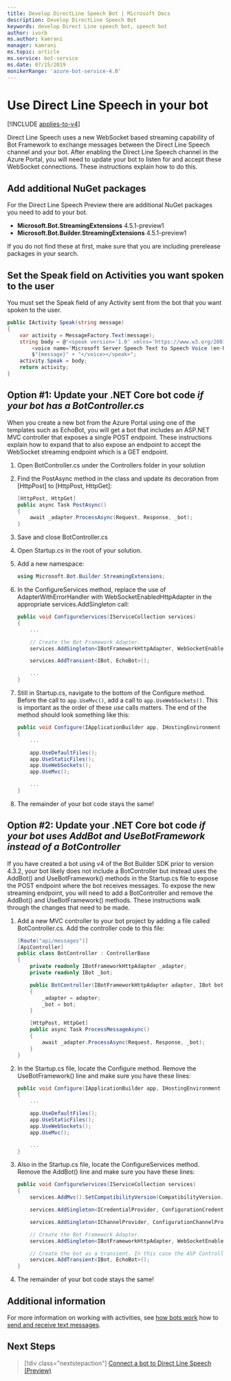 ```yaml
---
title: Develop DirectLine Speech Bot | Microsoft Docs
description: Develop DirectLine Speech Bot
keywords: develop Direct Line speech bot, speech bot
author: ivorb
ms.author: kamrani
manager: kamrani
ms.topic: article
ms.service: bot-service
ms.date: 07/15/2019
monikerRange: 'azure-bot-service-4.0'
---
```


# Use Direct Line Speech in your bot

[!INCLUDE [applies-to-v4](includes/applies-to.md)]

Direct Line Speech uses a new WebSocket based streaming capability of Bot Framework to exchange messages between the Direct Line Speech 
channel and your bot. After enabling the Direct Line Speech channel in the Azure Portal, you will need to update your bot to listen for 
and accept these WebSocket connections. These instructions explain how to do this.

## Add additional NuGet packages

For the Direct Line Speech Preview there are additional NuGet packages you need to add to your bot.

- **Microsoft.Bot.StreamingExtensions** 4.5.1-preview1
- **Microsoft.Bot.Builder.StreamingExtensions** 4.5.1-preview1

If you do not find these at first, make sure that you are including prerelease packages in your search.

## Set the Speak field on Activities you want spoken to the user

You must set the Speak field of any Activity sent from the bot that you want spoken to the user.

```cs
public IActivity Speak(string message)
{
    var activity = MessageFactory.Text(message);
    string body = @"<speak version='1.0' xmlns='https://www.w3.org/2001/10/synthesis' xml:lang='en-US'>
        <voice name='Microsoft Server Speech Text to Speech Voice (en-US, JessaNeural)'>" +
        $"{message}" + "</voice></speak>";
    activity.Speak = body;
    return activity;
}
```

## Option #1: Update your .NET Core bot code _if your bot has a BotController.cs_

When you create a new bot from the Azure Portal using one of the templates such as EchoBot, you will get a bot that includes an ASP.NET MVC controller that exposes a single POST endpoint. These instructions explain how to expand that to also expose an endpoint to accept the WebSocket streaming endpoint which is a GET endpoint.

1. Open BotController.cs under the Controllers folder in your solution

2. Find the PostAsync method in the class and update its decoration from [HttpPost] to [HttpPost, HttpGet]:

    ```cs
    [HttpPost, HttpGet]
    public async Task PostAsync()
    {
        await _adapter.ProcessAsync(Request, Response, _bot);
    }
    ```

3. Save and close BotController.cs

4. Open Startup.cs in the root of your solution.

5. Add a new namespace:

    ```cs
    using Microsoft.Bot.Builder.StreamingExtensions;
    ```

6. In the ConfigureServices method, replace the use of AdapterWithErrorHandler with WebSocketEnabledHttpAdapter in the 
appropriate services.AddSingleton call:

    ```cs
    public void ConfigureServices(IServiceCollection services)
    {
        ...

        // Create the Bot Framework Adapter.
        services.AddSingleton<IBotFrameworkHttpAdapter, WebSocketEnabledHttpAdapter>();

        services.AddTransient<IBot, EchoBot>();

        ...
    }
    ```

7. Still in Startup.cs, navigate to the bottom of the Configure method. Before the call to `app.UseMvc()`, add a call to `app.UseWebSockets()`. This is important as the order of these _use_ calls matters. The end of the method should look something like this:

    ```cs
    public void Configure(IApplicationBuilder app, IHostingEnvironment env)
    {
        ...

        app.UseDefaultFiles();
        app.UseStaticFiles();
        app.UseWebSockets();
        app.UseMvc();

        ...
    }
    ```

8. The remainder of your bot code stays the same!

## Option #2: Update your .NET Core bot code _if your bot uses AddBot and UseBotFramework instead of a BotController_

If you have created a bot using v4 of the Bot Builder SDK prior to version 4.3.2, your bot likely does not include a BotController but instead uses the AddBot() and UseBotFramework() methods in the Startup.cs file to expose the POST endpoint where the bot receives messages. To expose the new streaming endpoint, you will need to add a BotController and remove the AddBot() and UseBotFramework() methods. These instructions walk through the changes that need to be made.

1. Add a new MVC controller to your bot project by adding a file called BotController.cs. Add the controller code to this file:

    ```cs
    [Route("api/messages")]
    [ApiController]
    public class BotController : ControllerBase
    {
        private readonly IBotFrameworkHttpAdapter _adapter;
        private readonly IBot _bot;

        public BotController(IBotFrameworkHttpAdapter adapter, IBot bot)
        {
            _adapter = adapter;
            _bot = bot;
        }

        [HttpPost, HttpGet]
        public async Task ProcessMessageAsync()
        {
            await _adapter.ProcessAsync(Request, Response, _bot);
        }
    }
    ```

2. In the Startup.cs file, locate the Configure method. Remove the UseBotFramework() line and make sure you have these lines:

    ```cs
    public void Configure(IApplicationBuilder app, IHostingEnvironment env)
    {
        ...

        app.UseDefaultFiles();
        app.UseStaticFiles();
        app.UseWebSockets();
        app.UseMvc();

        ...
    }
    ```

3. Also in the Startup.cs file, locate the ConfigureServices method. Remove the AddBot() line and make sure you have these lines:

    ```cs
    public void ConfigureServices(IServiceCollection services)
    {
        services.AddMvc().SetCompatibilityVersion(CompatibilityVersion.Version_2_1);

        services.AddSingleton<ICredentialProvider, ConfigurationCredentialProvider>();

        services.AddSingleton<IChannelProvider, ConfigurationChannelProvider>();

        // Create the Bot Framework Adapter.
        services.AddSingleton<IBotFrameworkHttpAdapter, WebSocketEnabledHttpAdapter>();

        // Create the bot as a transient. In this case the ASP Controller is expecting an IBot.
        services.AddTransient<IBot, EchoBot>();
    }
    ```

4. The remainder of your bot code stays the same!

## Additional information

For more information on working with activities, see [how bots work](v4sdk/bot-builder-basics.md) how to [send and receive text messages](v4sdk/bot-builder-howto-send-messages.md).

## Next Steps

> [!div class="nextstepaction"]
> [Connect a bot to Direct Line Speech (Preview)](./bot-service-channel-connect-directlinespeech.md)
